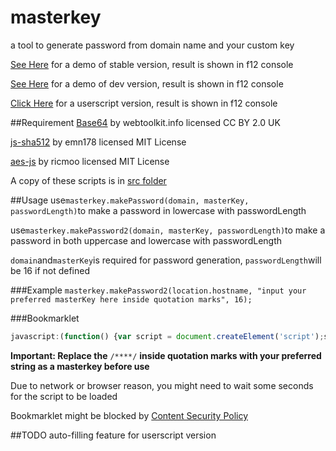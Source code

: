 # masterkey
a tool to generate password from domain name and your custom key  

[See Here](https://myfreeer.github.io/masterkey/index.html) for a demo of stable version, result is shown in f12 console

[See Here](https://myfreeer.github.io/masterkey/dev.html) for a demo of dev version, result is shown in f12 console

[Click Here](https://myfreeer.github.io/masterkey/masterkey.user.js) for a userscript version, result is shown in f12 console

##Requirement
[Base64](http://www.webtoolkit.info/javascript_base64.html) by webtoolkit.info licensed CC BY 2.0 UK

[js-sha512](https://github.com/emn178/js-sha512) by emn178 licensed MIT License

[aes-js](https://github.com/ricmoo/aes-js) by ricmoo licensed MIT License

A copy of these scripts is in [src folder](https://github.com/myfreeer/masterkey/tree/gh-pages/src)

##Usage
use`masterkey.makePassword(domain, masterKey, passwordLength)`to make a password in lowercase with passwordLength

use`masterkey.makePassword2(domain, masterKey, passwordLength)`to make a password in both uppercase and lowercase with passwordLength

`domain`and`masterKey`is required for password generation, `passwordLength`will be 16 if not defined

###Example
`masterkey.makePassword2(location.hostname, "input your preferred masterKey here inside quotation marks", 16);`

###Bookmarklet
```js
javascript:(function() {var script = document.createElement('script');script.onload = function() {prompt('Password Generated for "' + masterkey.parseHostName(location.hostname) + '" :', masterkey.makePassword2(location.hostname, '/****/', 16))};script.src = "https://myfreeer.github.io/masterkey/src/masterkey_full.js";document.getElementsByTagName('head')[0].appendChild(script);})();
```

**Important: Replace the** `/****/` **inside quotation marks with your preferred string as a masterkey before use**

Due to network or browser reason, you might need to wait some seconds for the script to be loaded

Bookmarklet might be blocked by [Content Security Policy](https://en.wikipedia.org/wiki/Content_Security_Policy)

##TODO
auto-filling feature for userscript version
